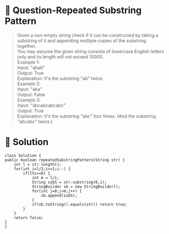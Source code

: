 # :japanese_goblin: Question-Repeated Substring Pattern

> Given a non-empty string check if it can be constructed by taking a substring of it and appending multiple copies of the substring together.    
> You may assume the given string consists of lowercase English letters only and its length will not exceed 10000.  
> Example 1:  
> Input: "abab"  
> Output: True  
> Explanation: It's the substring "ab" twice.  
> Example 2:  
> Input: "aba"  
> Output: False  
> Example 3:  
> Input: "abcabcabcabc"  
> Output: True  
> Explanation: It's the substring "abc" four times. (And the substring "abcabc" twice.)  


# :bento: Solution
```
class Solution {
public boolean repeatedSubstringPattern(String str) {
    int l = str.length();
    for(int i=l/2;i>=1;i--) {
        if(l%i==0) {
            int m = l/i;
            String subS = str.substring(0,i);
            StringBuilder sb = new StringBuilder();
            for(int j=0;j<m;j++) {
                sb.append(subS);
            }
            if(sb.toString().equals(str)) return true;
        }
    }
    return false;
}
}
```

